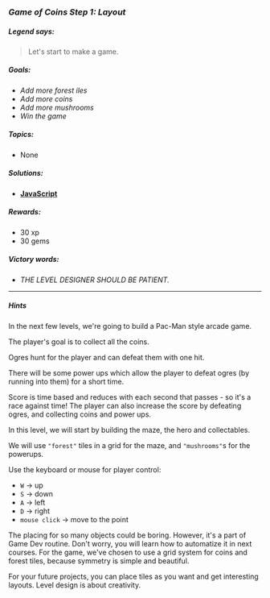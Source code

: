 ### _Game of Coins Step 1: Layout_

##### _Legend says:_
> Let's start to make a game.

##### _Goals:_
+ _Add more forest iles_
+ _Add more coins_
+ _Add more mushrooms_
+ _Win the game_

##### _Topics:_
+ None

##### _Solutions:_
+ **[JavaScript](goc1.js)**

##### _Rewards:_
+ 30 xp
+ 30 gems

##### _Victory words:_
+ _THE LEVEL DESIGNER SHOULD BE PATIENT._

___

##### _Hints_

In the next few levels, we're going to build a Pac-Man style arcade game.

The player's goal is to collect all the coins.

Ogres hunt for the player and can defeat them with one hit.

There will be some power ups which allow the player to defeat ogres (by running into them) for a short time.

Score is time based and reduces with each second that passes - so it's a race against time! The player can also increase the score by defeating ogres, and collecting coins and power ups.

In this level, we will start by building the maze, the hero and collectables.

We will use `"forest"` tiles in a grid for the maze, and `"mushrooms"`s for the powerups.

Use the keyboard or mouse for player control:
+ `W` -> up
+ `S` -> down
+ `A` -> left
+ `D` -> right
+ `mouse click` -> move to the point

The placing for so many objects could be boring. However, it's a part of Game Dev routine. Don't worry, you will learn how to automatize it in next courses. For the game, we've chosen to use a grid system for coins and forest tiles, because symmetry is simple and beautiful.

For your future projects, you can place tiles as you want and get interesting layouts. Level design is about creativity.
